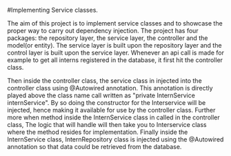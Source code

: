#Implementing Service classes.

The aim of this project is to implement service classes and to showcase the proper way to carry out dependency injection.
The project has four packages: the repository layer, the service layer, the controller and the model(or entity).
The service layer is built upon the repository layer and the control layer is built upon the service layer.
Whenever an api call is made for example to get all interns registered in the database, it first hit the controller class.
 
Then inside the controller class, the service class in injected into the controller class using @Autowired annotation. This 
annotation is directly played above the class name call written as "private InternService internService". By so doing the constructor for the Interservice will be injected, hence making it available for use by the controller class.
Further more when method inside the InternService class in called in the controller class, The logic that will handle will 
then take you to Interservice class where the method resides for implementation. 
Finally inside the InternService class, InternRepository class is injected using the @Autowired annotation so that data could be retrieved from the database.